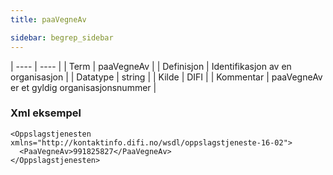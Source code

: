 ```yaml
---
title: paaVegneAv

sidebar: begrep_sidebar
---
```


| ---- | ---- |
| Term | paaVegneAv |
| Definisjon | Identifikasjon av en organisasjon |
| Datatype | string |
| Kilde | DIFI |
| Kommentar | paaVegneAv er et gyldig organisasjonsnummer | 

### Xml eksempel

```
<Oppslagstjenesten xmlns="http://kontaktinfo.difi.no/wsdl/oppslagstjeneste-16-02">
  <PaaVegneAv>991825827</PaaVegneAv>
</Oppslagstjenesten>
```



